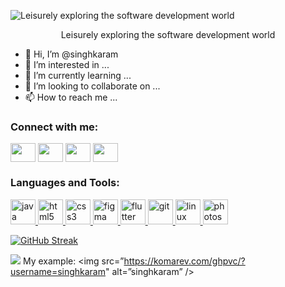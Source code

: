  <img src ="https://github.com/wanderindev/wanderindev/raw/master/assets/about-cover.png" alt ="Leisurely exploring the software development world"/><center>Leisurely exploring the software development world</center>
- 👋 Hi, I’m @singhkaram
- 👀 I’m interested in ...
- 🌱 I’m currently learning ...
- 💞️ I’m looking to collaborate on ...
- 📫 How to reach me ...

<!---
singhkaram/singhkaram is a ✨ special ✨ repository because its `README.md` (this file) appears on your GitHub profile.
You can click the Preview link to take a look at your changes.
--->

<h3 align="left">Connect with me:</h3>
<p align="left">
<a href="your link" target="blank"><img align="center" src="https://cdn.jsdelivr.net/npm/simple-icons@3.0.1/icons/twitter.svg" alt="" height="30" width="40" /></a>
<a href="your link" target="blank"><img align="center" src="https://cdn.jsdelivr.net/npm/simple-icons@3.0.1/icons/linkedin.svg" alt="" height="30" width="40" /></a>
<a href="your link" target="blank"><img align="center" src="https://cdn.jsdelivr.net/npm/simple-icons@3.0.1/icons/instagram.svg" alt="" height="30" width="40" /></a>
<a href="your link" target="blank"><img align="center" src="https://cdn.jsdelivr.net/npm/simple-icons@3.0.1/icons/youtube.svg" alt="" height="30" width="40" /></a>
</p>


<h3 align="left">Languages and Tools:</h3>
<p align="left"> <a href="https://www.javatpoint.com/java-tutorial" target="_blank"> <img src="https://www.bing.com/th?id=OIP.ANfN008bhlikSHWZAaVXSAHaHa&w=110&h=110" alt="java" width="40" height="40"/> </a> <a href="https://www.w3.org/html/" target="_blank"> <img src="https://www.bing.com/th?id=A311993454d09fbf9ad2c95e9bcdd51ff&w=110&h=110&c=7&rs=1&qlt=80&o=6&pid=SANGAM" alt="html5" width="40" height="40"/> </a> <a href="https://www.w3schools.com/css/" target="_blank"> <img src="https://www.bing.com/th?id=A3bb29597fae40868b8caf1c0ced49b21&w=110&h=110&c=7&rs=1&qlt=80&o=6&pid=SANGAM" alt="css3" width="40" height="40"/> </a> <a href="https://www.figma.com/" target="_blank"> <img src="https://www.vectorlogo.zone/logos/figma/figma-icon.svg" alt="figma" width="40" height="40"/> </a> <a href="https://flutter.dev" target="_blank"> <img src="https://www.vectorlogo.zone/logos/flutterio/flutterio-icon.svg" alt="flutter" width="40" height="40"/> </a> <a href="https://git-scm.com/" target="_blank"> <img src="https://www.vectorlogo.zone/logos/git-scm/git-scm-icon.svg" alt="git" width="40" height="40"/> </a> <a href="https://www.linux.org/" target="_blank"> <img src="https://th.bing.com/th/id/OIP.wzjdIWlU_jzRecmctt933QHaHa?w=183&h=183&c=7&r=0&o=5&pid=1.7" alt="linux" width="40" height="40"/> </a> <a href="https://www.photoshop.com/en" target="_blank"> <img src="https://www.bing.com/th?id=A6535f6cd5e567bbfd81e5087ee8b577f&w=110&h=110&c=7&rs=1&qlt=80&o=6&pid=SANGAM" alt="photoshop" width="40" height="40"/> </a>

  [![GitHub Streak](http://github-readme-streak-stats.herokuapp.com?user=singhkaram&theme=dark&hide_border=true&date_format=M%20j%5B%2C%20Y%5D)](https://git.io/streak-stats)
  
  ![](https://komarev.com/ghpvc/?username=your-github-username)
My example:
<img src=”https://komarev.com/ghpvc/?username=singhkaram" alt=”singhkaram” />
